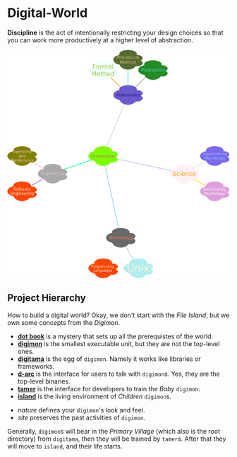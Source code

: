 # Digital-World

**Discipline** is the act of intentionally restricting your design choices so that you can work more productively at a higher level of abstraction.

![brainstorm](.book/nature/readme/brainstorm.png)

## Project Hierarchy

How to build a digital world? Okay, we don't start with the _File Island_, but we own some concepts from the _Digimon_.

+ [**dot book**](/.book) is a mystery that sets up all the prerequistes of the world.
+ [**digimon**](/digimon) is the smallest executable unit, but they are not the top-level ones.
+ [**digitama**](/digitama) is the egg of `digimon`. Namely it works like libraries or frameworks.
+ [**d-arc**](/d-ark) is the interface for users to talk with `digimon`s. Yes, they are the top-level binaries.
+ [**tamer**](/tamer) is the interface for developers to train the _Baby_ `digimon`.
+ [**island**](/island) is the living environment of _Children_ `digimon`s.
- _nature_ defines your `digimon`'s look and feel.
- _site_ preserves the past activities of `digimon`.

Generally, `digimon`s will bear in the _Primary Village_ (which also is the root directory) from `digitama`, then they will be trained by `tamer`s.
After that they will move to `island`, and their life starts.

